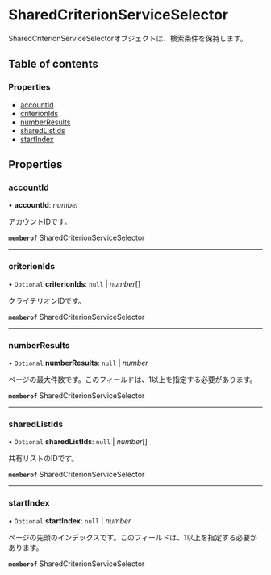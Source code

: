 # SharedCriterionServiceSelector


<div lang=\"ja\">SharedCriterionServiceSelectorオブジェクトは、検索条件を保持します。</div> 

## Table of contents

### Properties

- [accountId](sharedcriterionserviceselector.md#accountid)
- [criterionIds](sharedcriterionserviceselector.md#criterionids)
- [numberResults](sharedcriterionserviceselector.md#numberresults)
- [sharedListIds](sharedcriterionserviceselector.md#sharedlistids)
- [startIndex](sharedcriterionserviceselector.md#startindex)

## Properties

### accountId

• **accountId**: *number*

<div lang=\"ja\">アカウントIDです。</div> 

**`memberof`** SharedCriterionServiceSelector

___

### criterionIds

• `Optional` **criterionIds**: ``null`` \| *number*[]

<div lang=\"ja\">クライテリオンIDです。</div> 

**`memberof`** SharedCriterionServiceSelector

___

### numberResults

• `Optional` **numberResults**: ``null`` \| *number*

<div lang=\"ja\">ページの最大件数です。このフィールドは、1以上を指定する必要があります。</div> 

**`memberof`** SharedCriterionServiceSelector

___

### sharedListIds

• `Optional` **sharedListIds**: ``null`` \| *number*[]

<div lang=\"ja\">共有リストのIDです。</div> 

**`memberof`** SharedCriterionServiceSelector

___

### startIndex

• `Optional` **startIndex**: ``null`` \| *number*

<div lang=\"ja\">ページの先頭のインデックスです。このフィールドは、1以上を指定する必要があります。</div> 

**`memberof`** SharedCriterionServiceSelector
